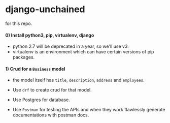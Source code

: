 # django-unchained



for this repo.

#### 0) Install python3, pip, virtualenv, django

- python 2.7 will be deprecated in a year, so we'll use v3.
- virtualenv is an environment which can have certain versions of pip packages.


#### 1) Crud for a `Business` model

- the model itself has `title`, `description`, `address` and `employees`.

- Use `drf` to create crud for that model.
- Use Postgres for database.
- Use `Postman` for testing the APIs and when they work flawlessly generate documentations with postman docs.
